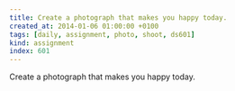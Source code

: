 ```yaml
---
title: Create a photograph that makes you happy today.
created_at: 2014-01-06 01:00:00 +0100
tags: [daily, assignment, photo, shoot, ds601]
kind: assignment
index: 601
---
```


Create a photograph that makes you happy today.
